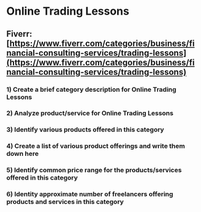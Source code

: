 # Online Trading Lessons
## Fiverr: [https://www.fiverr.com/categories/business/financial-consulting-services/trading-lessons](https://www.fiverr.com/categories/business/financial-consulting-services/trading-lessons)
### 1) Create a brief category description for Online Trading Lessons
### 2) Analyze product/service for Online Trading Lessons
### 3) Identify various products offered in this category
### 4) Create a list of various product offerings and write them down here
### 5) Identify common price range for the products/services offered in this category
### 6) Identity approximate number of freelancers offering products and services in this category
